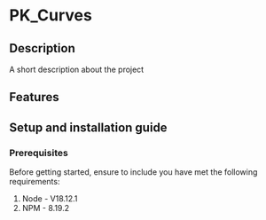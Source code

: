 # PK_Curves

## Description
A short description about the project

## Features


## Setup and installation guide

### Prerequisites
Before getting started, ensure to include you have met the following requirements:
1. Node - V18.12.1
2. NPM - 8.19.2